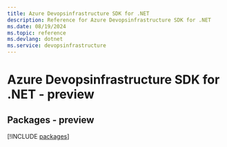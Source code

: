 ```yaml
---
title: Azure Devopsinfrastructure SDK for .NET
description: Reference for Azure Devopsinfrastructure SDK for .NET
ms.date: 08/19/2024
ms.topic: reference
ms.devlang: dotnet
ms.service: devopsinfrastructure
---
```

# Azure Devopsinfrastructure SDK for .NET - preview
## Packages - preview
[!INCLUDE [packages](devopsinfrastructure-index.md)]